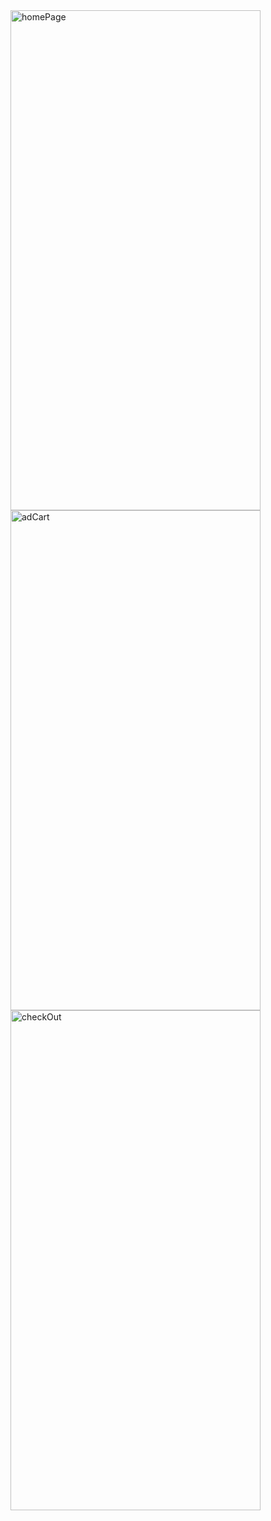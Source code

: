 <img src="https://github.com/user-attachments/assets/22918367-14a8-43cb-81f8-631c0c03bd65" alt="homePage" width="400" height="800"/>


<img src="https://github.com/user-attachments/assets/e10db004-1663-401c-9afd-aba29c119906" alt="adCart" width="400" height="800"/>

<img src="https://github.com/user-attachments/assets/feffcad1-7310-49ef-a3f7-bc3a780a2d" alt="checkOut" width="400" height="800"/>
